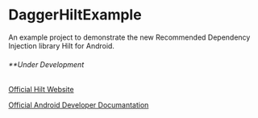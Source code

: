 # DaggerHiltExample
An example project to demonstrate the new Recommended Dependency Injection library Hilt for Android.

###### **Under Development

[Official Hilt Website](https://dagger.dev/hilt/)

[Official Android Developer Documantation](https://developer.android.com/training/dependency-injection/hilt-android/)
